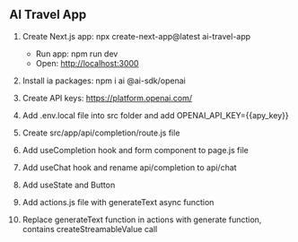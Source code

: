 
## AI Travel App

1. Create Next.js app: npx create-next-app@latest ai-travel-app
   - Run app: npm run dev
   - Open: [http://localhost:3000](http://localhost:3000)

2. Install ia packages: npm i ai @ai-sdk/openai
3. Create API keys: https://platform.openai.com/
4. Add .env.local file into src folder and add OPENAI_API_KEY={{apy_key}}
5. Create src/app/api/completion/route.js file
6. Add useCompletion hook and form component to page.js file
7. Add useChat hook and rename api/completion to api/chat
8. Add useState and Button
9. Add actions.js file with generateText async function
10. Replace generateText function in actions with generate function, contains createStreamableValue call

